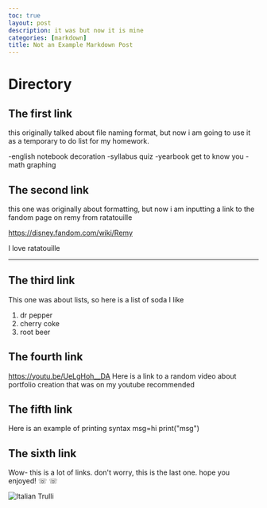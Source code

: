```yaml
---
toc: true
layout: post
description: it was but now it is mine
categories: [markdown]
title: Not an Example Markdown Post
---
```

# Directory

## The first link

this originally talked about file naming format, but now i am going to use it as a temporary to do list for my homework.

-english notebook decoration
-syllabus quiz
-yearbook get to know you
-math graphing

## The second link

this one was originally about formatting, but now i am inputting a link to the fandom page on remy from ratatouille

https://disney.fandom.com/wiki/Remy 

I love ratatouille 

---

## The third link

This one was about lists, so here is a list of soda I like

1. dr pepper
2. cherry coke
3. root beer

## The fourth link

https://youtu.be/UeLgHoh__DA
Here is a link to a random video about portfolio creation that was on my youtube recommended

## The fifth link

Here is an example of printing syntax
msg=hi
print("msg")

## The sixth link

Wow- this is a lot of links. don't worry, this is the last one. hope you enjoyed! ☏ ☏

<img src="pic_trulli.jpg" alt="Italian Trulli">



